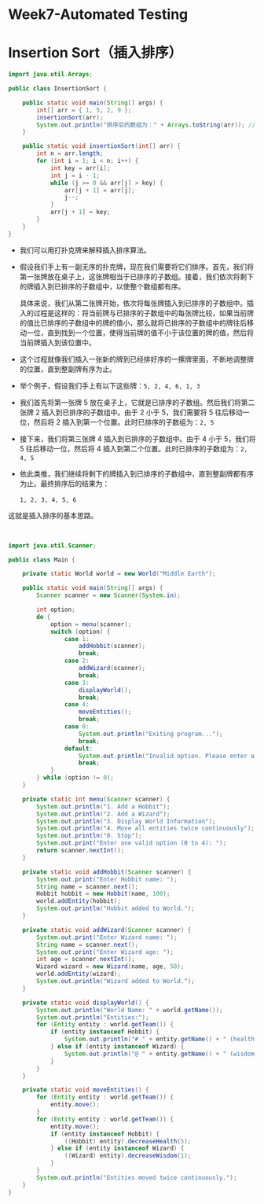 # Week7-Automated Testing

# Insertion Sort（插入排序）

```java
import java.util.Arrays;

public class InsertionSort {

    public static void main(String[] args) {
        int[] arr = { 1, 5, 2, 9 };
        insertionSort(arr);
        System.out.println("排序后的数组为：" + Arrays.toString(arr)); // 排序后的数组为：[1, 2, 5, 9]
    }

    public static void insertionSort(int[] arr) {
        int n = arr.length;
        for (int i = 1; i < n; i++) {
            int key = arr[i];
            int j = i - 1;
            while (j >= 0 && arr[j] > key) {
                arr[j + 1] = arr[j];
                j--;
            }
            arr[j + 1] = key;
        }
    }
}
```

* 我们可以用打扑克牌来解释插入排序算法。
* 假设我们手上有一副无序的扑克牌，现在我们需要将它们排序。首先，我们将第一张牌放在桌子上，这张牌相当于已排序的子数组。接着，我们依次将剩下的牌插入到已排序的子数组中，以使整个数组都有序。

  具体来说，我们从第二张牌开始，依次将每张牌插入到已排序的子数组中。插入的过程是这样的：将当前牌与已排序的子数组中的每张牌比较，如果当前牌的值比已排序的子数组中的牌的值小，那么就将已排序的子数组中的牌往后移动一位，直到找到一个位置，使得当前牌的值不小于该位置的牌的值，然后将当前牌插入到该位置中。
* 这个过程就像我们插入一张新的牌到已经排好序的一摞牌里面，不断地调整牌的位置，直到整副牌有序为止。
* 举个例子，假设我们手上有以下这些牌：`5, 2, 4, 6, 1, 3`​
* 我们首先将第一张牌 5 放在桌子上，它就是已排序的子数组。然后我们将第二张牌 2 插入到已排序的子数组中。由于 2 小于 5，我们需要将 5 往后移动一位，然后将 2 插入到第一个位置。此时已排序的子数组为：​`2, 5`​
* 接下来，我们将第三张牌 4 插入到已排序的子数组中。由于 4 小于 5，我们将 5 往后移动一位，然后将 4 插入到第二个位置。此时已排序的子数组为：`2, 4, 5`​
* 依此类推，我们继续将剩下的牌插入到已排序的子数组中，直到整副牌都有序为止。最终排序后的结果为：

  `1, 2, 3, 4, 5, 6`​

这就是插入排序的基本思路。

‍

```java
import java.util.Scanner;

public class Main {

    private static World world = new World("Middle Earth");

    public static void main(String[] args) {
        Scanner scanner = new Scanner(System.in);

        int option;
        do {
            option = menu(scanner);
            switch (option) {
                case 1:
                    addHobbit(scanner);
                    break;
                case 2:
                    addWizard(scanner);
                    break;
                case 3:
                    displayWorld();
                    break;
                case 4:
                    moveEntities();
                    break;
                case 0:
                    System.out.println("Exiting program...");
                    break;
                default:
                    System.out.println("Invalid option. Please enter a valid option (0 to 4).");
                    break;
            }
        } while (option != 0);
    }

    private static int menu(Scanner scanner) {
        System.out.println("1. Add a Hobbit");
        System.out.println("2. Add a Wizard");
        System.out.println("3. Display World Information");
        System.out.println("4. Move all entities twice continuously");
        System.out.println("0. Stop");
        System.out.print("Enter one valid option (0 to 4): ");
        return scanner.nextInt();
    }

    private static void addHobbit(Scanner scanner) {
        System.out.print("Enter Hobbit name: ");
        String name = scanner.next();
        Hobbit hobbit = new Hobbit(name, 100);
        world.addEntity(hobbit);
        System.out.println("Hobbit added to World.");
    }

    private static void addWizard(Scanner scanner) {
        System.out.print("Enter Wizard name: ");
        String name = scanner.next();
        System.out.print("Enter Wizard age: ");
        int age = scanner.nextInt();
        Wizard wizard = new Wizard(name, age, 50);
        world.addEntity(wizard);
        System.out.println("Wizard added to World.");
    }

    private static void displayWorld() {
        System.out.println("World Name: " + world.getName());
        System.out.println("Entities:");
        for (Entity entity : world.getTeam()) {
            if (entity instanceof Hobbit) {
                System.out.println("# " + entity.getName() + " (health: " + entity.getHealth() + ")");
            } else if (entity instanceof Wizard) {
                System.out.println("@ " + entity.getName() + " (wisdom: " + ((Wizard) entity).getWisdom() + ")");
            }
        }
    }

    private static void moveEntities() {
        for (Entity entity : world.getTeam()) {
            entity.move();
        }
        for (Entity entity : world.getTeam()) {
            entity.move();
            if (entity instanceof Hobbit) {
                ((Hobbit) entity).decreaseHealth(5);
            } else if (entity instanceof Wizard) {
                ((Wizard) entity).decreaseWisdom(1);
            }
        }
        System.out.println("Entities moved twice continuously.");
    }
}

```
